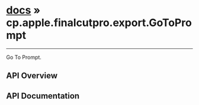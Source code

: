 # [docs](index.md) » cp.apple.finalcutpro.export.GoToPrompt
---

Go To Prompt.

## API Overview

## API Documentation

